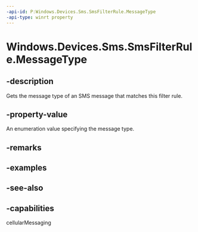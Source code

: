 ----api-id: P:Windows.Devices.Sms.SmsFilterRule.MessageType
-api-type: winrt property
---<!-- Property syntaxpublic Windows.Devices.Sms.SmsMessageType MessageType { get; }--># Windows.Devices.Sms.SmsFilterRule.MessageType## -descriptionGets the message type of an SMS message that matches this filter rule.## -property-valueAn enumeration value specifying the message type.## -remarks## -examples## -see-also## -capabilitiescellularMessaging